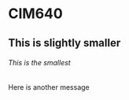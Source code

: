 # CIM640

## This is slightly smaller










###### This is the smallest

Here is another message

